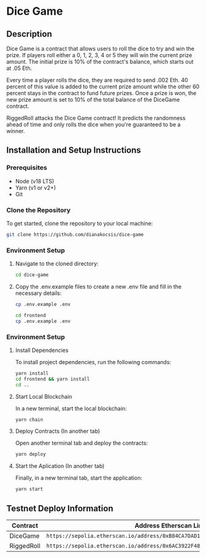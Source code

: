 # Dice Game

## Description

Dice Game is a contract that allows users to roll the dice to try and win the prize. If players roll either a 0, 1, 2, 3, 4 or 5 they will win the current prize amount. The initial prize is 10% of the contract's balance, which starts out at .05 Eth.

Every time a player rolls the dice, they are required to send .002 Eth. 40 percent of this value is added to the current prize amount while the other 60 percent stays in the contract to fund future prizes. Once a prize is won, the new prize amount is set to 10% of the total balance of the DiceGame contract.

RiggedRoll attacks the Dice Game contract! It predicts the randomness ahead of time and only rolls the dice when you're guaranteed to be a winner.

## Installation and Setup Instructions

### Prerequisites

- Node (v18 LTS)
- Yarn (v1 or v2+)
- Git

### Clone the Repository

To get started, clone the repository to your local machine:

```bash
git clone https://github.com/dianakocsis/dice-game
```

### Environment Setup

1. Navigate to the cloned directory:

   ```bash
   cd dice-game
   ```

2. Copy the .env.example files to create a new .env file and fill in the necessary details:

   ```bash
   cp .env.example .env
   ```

   ```bash
   cd frontend
   cp .env.example .env
   ```

### Environment Setup

1. Install Dependencies

   To install project dependencies, run the following commands:

   ```bash
   yarn install
   cd frontend && yarn install
   cd ..
   ```

2. Start Local Blockchain

   In a new terminal, start the local blockchain:

   ```bash
   yarn chain
   ```

3. Deploy Contracts (In another tab)

   Open another terminal tab and deploy the contracts:

   ```bash
   yarn deploy
   ```

4. Start the Aplication (In another tab)

   Finally, in a new terminal tab, start the application:

   ```bash
   yarn start
   ```

## Testnet Deploy Information

| Contract   | Address Etherscan Link                                                            |
| ---------- | --------------------------------------------------------------------------------- |
| DiceGame   | `https://sepolia.etherscan.io/address/0xB84CA7DAD1a70f85Dd56026AE1A5e7d269BB7b1C` |
| RiggedRoll | `https://sepolia.etherscan.io/address/0x6AC3922F48d2Ab18EfCb6F2fb9BE68f16E8Cc4f9` |
